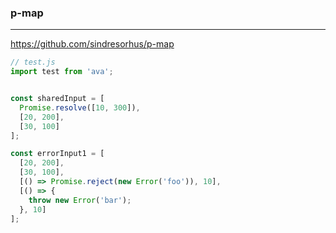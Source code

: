 ### p-map
---
https://github.com/sindresorhus/p-map

```js
// test.js
import test from 'ava';


const sharedInput = [
  Promise.resolve([10, 300]),
  [20, 200],
  [30, 100]
];

const errorInput1 = [
  [20, 200],
  [30, 100],
  [() => Promise.reject(new Error('foo')), 10],
  [() => {
    throw new Error('bar');
  }, 10]
];





```

```
```

```
```
